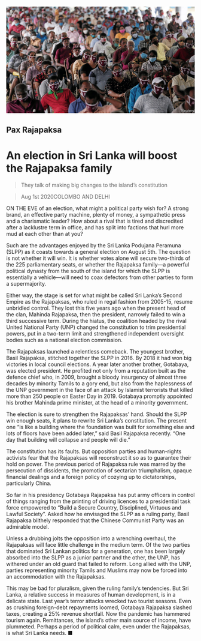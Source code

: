 ![](./images/20200801_ASP009.jpg)

## Pax Rajapaksa

# An election in Sri Lanka will boost the Rajapaksa family

> They talk of making big changes to the island’s constitution

> Aug 1st 2020COLOMBO AND DELHI

ON THE EVE of an election, what might a political party wish for? A strong brand, an effective party machine, plenty of money, a sympathetic press and a charismatic leader? How about a rival that is tired and discredited after a lacklustre term in office, and has split into factions that hurl more mud at each other than at you?

Such are the advantages enjoyed by the Sri Lanka Podujana Peramuna (SLPP) as it coasts towards a general election on August 5th. The question is not whether it will win. It is whether votes alone will secure two-thirds of the 225 parliamentary seats, or whether the Rajapaksa family—a powerful political dynasty from the south of the island for which the SLPP is essentially a vehicle—will need to coax defectors from other parties to form a supermajority.

Either way, the stage is set for what might be called Sri Lanka’s Second Empire as the Rajapaksas, who ruled in regal fashion from 2005-15, resume unbridled control. They lost this five years ago when the present head of the clan, Mahinda Rajapaksa, then the president, narrowly failed to win a third successive term. During the hiatus, the coalition headed by the rival United National Party (UNP) changed the constitution to trim presidential powers, put in a two-term limit and strengthened independent oversight bodies such as a national election commission. 

The Rajapaksas launched a relentless comeback. The youngest brother, Basil Rajapaksa, stitched together the SLPP in 2016. By 2018 it had won big victories in local council elections. A year later another brother, Gotabaya, was elected president. He profited not only from a reputation built as the defence chief who, in 2009, brought a bloody insurgency of almost three decades by minority Tamils to a gory end, but also from the haplessness of the UNP government in the face of an attack by Islamist terrorists that killed more than 250 people on Easter Day in 2019. Gotabaya promptly appointed his brother Mahinda prime minister, at the head of a minority government.

The election is sure to strengthen the Rajapaksas’ hand. Should the SLPP win enough seats, it plans to rewrite Sri Lanka’s constitution. The present one “is like a building where the foundation was built for something else and lots of floors have been added later,” said Basil Rajapaksa recently. “One day that building will collapse and people will die.”

The constitution has its faults. But opposition parties and human-rights activists fear that the Rajapaksas will reconstruct it so as to guarantee their hold on power. The previous period of Rajapaksa rule was marred by the persecution of dissidents, the promotion of sectarian triumphalism, opaque financial dealings and a foreign policy of cozying up to dictatorships, particularly China.

So far in his presidency Gotabaya Rajapaksa has put army officers in control of things ranging from the printing of driving licences to a presidential task force empowered to “Build a Secure Country, Disciplined, Virtuous and Lawful Society”. Asked how he envisaged the SLPP as a ruling party, Basil Rajapaksa blithely responded that the Chinese Communist Party was an admirable model.

Unless a drubbing jolts the opposition into a wrenching overhaul, the Rajapaksas will face little challenge in the medium term. Of the two parties that dominated Sri Lankan politics for a generation, one has been largely absorbed into the SLPP as a junior partner and the other, the UNP, has withered under an old guard that failed to reform. Long allied with the UNP, parties representing minority Tamils and Muslims may now be forced into an accommodation with the Rajapaksas. 

This may be bad for pluralism, given the ruling family’s tendencies. But Sri Lanka, a relative success in measures of human development, is in a delicate state. Last year’s terror attacks wrecked two tourist seasons. Even as crushing foreign-debt repayments loomed, Gotabaya Rajapaksa slashed taxes, creating a 25% revenue shortfall. Now the pandemic has hammered tourism again. Remittances, the island’s other main source of income, have plummeted. Perhaps a period of political calm, even under the Rajapaksas, is what Sri Lanka needs. ■